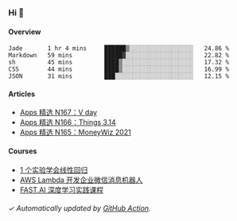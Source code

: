 ### Hi 👋

#### Overview

<!--START_SECTION:waka-->
```text
Jade       1 hr 4 mins     ██████▒░░░░░░░░░░░░░░░░░░   24.86 % 
Markdown   59 mins         █████▓░░░░░░░░░░░░░░░░░░░   22.82 % 
sh         45 mins         ████▒░░░░░░░░░░░░░░░░░░░░   17.32 % 
CSS        44 mins         ████▒░░░░░░░░░░░░░░░░░░░░   16.99 % 
JSON       31 mins         ███░░░░░░░░░░░░░░░░░░░░░░   12.15 % 
```
<!--END_SECTION:waka-->

#### Articles

<!-- BLOG:START -->
- [Apps 精选 N167：V day](https://huhuhang.com/post/product-hunt/product-hunt-n167?ref=github)
- [Apps 精选 N166：Things 3.14](https://huhuhang.com/post/product-hunt/product-hunt-n166?ref=github)
- [Apps 精选 N165：MoneyWiz 2021](https://huhuhang.com/post/product-hunt/product-hunt-n165?ref=github)<!-- BLOG:END -->

#### Courses

<!-- SYL:START -->
- [1 个实验学会线性回归](https://lanqiao.cn/courses/4855)
- [AWS Lambda 开发企业微信消息机器人](https://lanqiao.cn/courses/2868)
- [FAST.AI 深度学习实践课程](https://lanqiao.cn/courses/1445)
<!-- SYL:END -->

###### ✓ Automatically updated by [GitHub Action](https://github.com/huhuhang/huhuhang/actions).
